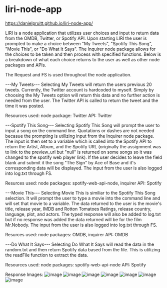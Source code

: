 # liri-node-app

https://danielpruitt.github.io/liri-node-app/

LIRI is a node application that utilizes user choices and input to return data from the OMDB, Twitter, or Spotify API. Upon starting LIRI the user is prompted to make a choice between "My Tweets", "Spotify This Song", "Movie This", or "Do What It Says". The Inquirer node package allows for the choices to be taken and then process with specified functions. Below is a breakdown of what each choice returns to the user as well as other node packages and APIs. 

The Request and FS is used throughout the node application.

---My Tweets---
Selecting My Tweets will return the users previous 20 tweets. Currently, the Twitter account is hardcoded to myself. 
Simply by choosing the My Tweets option will return this data and no further action is needed from the user. 
The Twitter API is called to return the tweet and the time it was posted. 

Resources used: node package: Twitter API: Twitter

---Spotify This Song---
Selecting Spotify This Song will prompt the user to input a song on the command line. Quotations or dashes are not needed becasue the prompting is utilizing input from the Inquirer node package. The input is then set to a variable which is called into the Spotify API to return the Artist, Album, and the Spotify URL (originally the assignment was to link to the preview_url but "null" is returned on some songs so it was changed to the spotify web player link). If the user decides to leave the field blank and submit it the song "The Sign" by Ace of Base and it's corresponding data will be displayed. The input from the user is also logged into log.txt through FS.

Resurces used: node packages: spotify-web-api-node, inquirer API: Spotify

---Movie This---
Selecting Movie This is similiar to the Spotify This Song selection. It will prompt the user to type a movie into the command line and will set that movie to a variable. The data returned to the user is the movie's title, release year, IMDB and Rotton Tomatoes Ratings, release country, language, plot, and actors. The typed response will also be added to log.txt but if no response was added the data returned will be for the film Mr.Nobody. The input from the user is also logged into log.txt through FS.

Resurces used: node packages: OMDB, inquirer API: OMDB

---Do What It Says---
Selecting Do What It Says will read the data in the random.txt and then return Spotify data based from the file. This is utilizing the readFile function to extract the data. 

Resources used: node packages: spotify-web-api-node API: Spotify


Response Images:
![image](images/LiriOpen.JPG)
![image](images/Twitter_Selected.JPG)
![image](images/SpotifyTheSign.JPG)
![image](images/SpotifyByeByeBye.JPG)
![image](images/MovieMrNobody.JPG)
![image](images/MovieBatmanBegins.JPG)
![image](images/YouDidWhatItSays.JPG)
